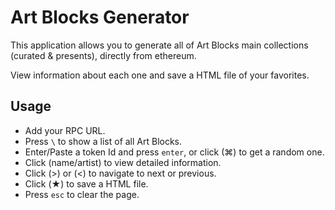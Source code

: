 # Art Blocks Generator

This application allows you to generate all of Art Blocks main collections (curated & presents), directly from ethereum.

View information about each one and save a HTML file of your favorites.

## Usage

- Add your RPC URL.
- Press `\` to show a list of all Art Blocks.
- Enter/Paste a token Id and press `enter`, or click (⌘) to get a random one.
- Click (name/artist) to view detailed information.
- Click (>) or (<) to navigate to next or previous.
- Click (★) to save a HTML file.
- Press `esc` to clear the page.
